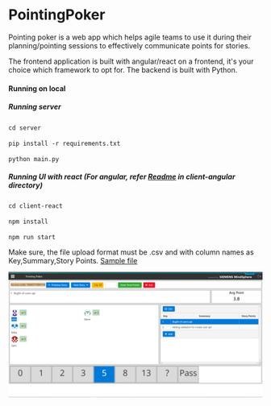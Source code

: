 # PointingPoker

Pointing poker is a web app which helps agile teams to use it during their planning/pointing sessions to effectively communicate points for stories.

The frontend application is built with angular/react on a frontend, it's your choice which framework to opt for.
The backend is built with Python.

#### Running on local
##### Running server
`cd server`

`pip install -r requirements.txt`

`python main.py`

##### Running UI with react (For angular, refer [Readme](./client-angular/README.md) in client-angular directory)
`cd client-react`

`npm install`

`npm run start`

Make sure, the file upload format must be .csv and with column names as Key,Summary,Story Points. [Sample file](./assets/sample.csv)

![logo](./assets/snip.png)